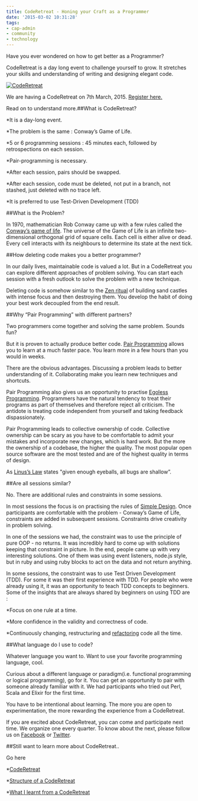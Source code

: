 ```yaml
---
title: CodeRetreat - Honing your Craft as a Programmer
date: '2015-03-02 10:31:28'
tags:
- cap-admin
- community
- technology
---
```


Have you ever wondered on how to get better as a Programmer?

CodeRetreat is a day long event to challenge yourself to grow. It stretches your skills and understanding of writing and designing elegant code.


[![CodeRetreat](http://www.multunus.com/wp-content/uploads/2015/03/CodeRetreat-300x200.jpg)](http://www.multunus.com/wp-content/uploads/2015/03/CodeRetreat.jpg)

We are having a CodeRetreat on 7th March, 2015. 
[Register here.](http://www.multunus.com/ajde_events/coderetreatmultunus7thmarch2015/)

Read on to understand more.##What is CodeRetreat?



*It is a day-long event.

    
*The problem is the same : Conway’s Game of Life.

    
*5 or 6 programming sessions : 45 minutes each, followed by retrospections on each session.

    
*Pair-programming is necessary.

    
*After each session, pairs should be swapped.

    
*After each session, code must be deleted, not put in a branch, not stashed, just deleted with no trace left.

    
*It is preferred to use Test-Driven Development (TDD)


##What is the Problem?


In 1970, mathematician Rob Conway came up with a few rules called the 
[Conway’s game of life](https://en.wikipedia.org/wiki/Conway%27s_Game_of_Life). The universe of the Game of Life is an infinite two-dimensional orthogonal grid of square cells. Each cell is either alive or dead. Every cell interacts with its neighbours to determine its state at the next tick.


##How deleting code makes you a better programmer?


In our daily lives, maintainable code is valued a lot. But in a CodeRetreat you can explore different approaches of problem solving. You can start each session with a fresh outlook to solve the problem with a new technique.

Deleting code is somehow similar to the 
[Zen ritual](https://en.wikipedia.org/wiki/Sand_mandala) of building sand castles with intense focus and then destroying them. You develop the habit of doing your best work decoupled from the end result.


##Why “Pair Programming” with different partners?


Two programmers come together and solving the same problem. Sounds fun?

But it is proven to actually produce better code. 
[Pair Programming](https://en.wikipedia.org/wiki/Pair_programming) allows you to learn at a much faster pace. You learn more in a few hours than you would in weeks.

There are the obvious advantages. Discussing a problem leads to better understanding of it. Collaborating make you learn new techniques and shortcuts.

Pair Programming also gives us an opportunity to practise 
[Egoless Programming](http://www.c2.com/cgi/wiki?EgolessProgramming). Programmers have the natural tendency to treat their programs as part of themselves and therefore reject all criticism. The antidote is treating code independent from yourself and taking feedback dispassionately.

Pair Programming leads to collective ownership of code. Collective ownership can be scary as you have to be comfortable to admit your mistakes and incorporate new changes, which is hard work. But the more the ownership of a codebase, the higher the quality. The most popular open source software are the most tested and are of the highest quality in terms of design.

As 
[Linus’s Law](https://en.wikipedia.org/wiki/Linus%27s_Law) states "given enough eyeballs, all bugs are shallow”.


##Are all sessions similar?


No. There are additional rules and constraints in some sessions.

In most sessions the focus is on practising the rules of 
[Simple Design](http://c2.com/cgi/wiki?XpSimplicityRules). Once participants are comfortable with the problem - Conway’s Game of Life, constraints are added in subsequent sessions. Constraints drive creativity in problem solving.

In one of the sessions we had, the constraint was to use the principle of pure OOP - no returns. It was incredibly hard to come up with solutions keeping that constraint in picture. In the end, people came up with very interesting solutions. One of them was using event listeners, node.js style, but in ruby and using ruby blocks to act on the data and not return anything.

In some sessions, the constraint was to use Test Driven Development (TDD). For some it was their first experience with TDD. For people who were already using it, it was an opportunity to teach TDD concepts to beginners. Some of the insights that are always shared by beginners on using TDD are :


*Focus on one rule at a time.

    
*More confidence in the validity and correctness of code.

    
*Continuously changing, restructuring and 
[refactoring](https://en.wikipedia.org/wiki/Code_refactoring) code all the time.


##What language do I use to code?


Whatever language you want to. Want to use your favorite programming language, cool.

Curious about a different language or paradigm(i.e. functional programming or logical programming), go for it. You can get an opportunity to pair with someone already familiar with it. We had participants who tried out Perl, Scala and Elixir for the first time.

You have to be intentional about learning. The more you are open to experimentation, the more rewarding the experience from a CodeRetreat.

If you are excited about CodeRetreat, you can come and participate next time. We organize one every quarter. To know about the next, please follow us on 
[Facebook](https://www.facebook.com/multunus) or 
[Twitter](https://twitter.com/multunus).


##Still want to learn more about CodeRetreat..


Go here


*[CodeRetreat](http://coderetreat.org/)

    
*[Structure of a CodeRetreat](http://coderetreat.org/facilitating/structure-of-a-coderetreat)

    
*[What I learnt from a CodeRetreat](http://johnpwood.net/2011/07/29/what-i-learned-by-attending-a-code-retreat/)
